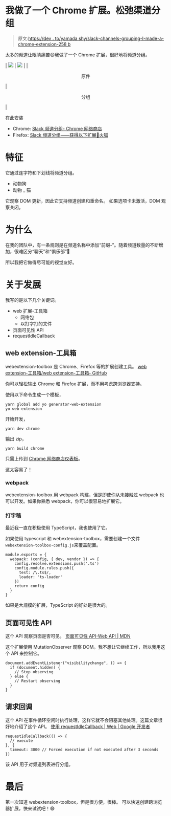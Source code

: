 # 我做了一个 Chrome 扩展。松弛渠道分组

> 原文:[https://dev . to/yamada shy/slack-channels-grouping-I-made-a-chrome-extension-258 b](https://dev.to/yamadashy/slack-channels-grouping-i-made-a-chrome-extension-258b)

太多的频道让眼睛痛苦😫我做了一个 Chrome 扩展，很好地将频道分组。

| ![](../Images/799f95306583e5d447a71c974aab1397.png) | ![](../Images/164dbefcc4976d2c28a95d5dda328c5e.png) |
| 

<center>原件</center>

 | 

<center>分组</center>

 |

在此安装

*   Chrome: [Slack 频道分组- Chrome 网络商店](https://chrome.google.com/webstore/detail/slack-channels-grouping/lcbnhfianneihfgkmfncnhpkpghedbkm?authuser=0)
*   Firefox: [Slack 频道分组——获得以下扩展🦊火狐](https://addons.mozilla.org/firefox/addon/slack-channels-grouping/)

# [](#feature)特征

它通过连字符和下划线将频道分组。

*   动物狗
*   动物 _ 猫

它观察 DOM 更新，因此它支持频道创建和重命名。
如果选项卡未激活，DOM 观察关闭。

# [](#why)为什么

在我的团队中，有一条规则是在频道名称中添加“前缀-”。随着频道数量的不断增加，很难区分“聊天”和“俱乐部”🤔

所以我把它做得尽可能的视觉友好。

# [](#about-development)关于发展

我写的是以下几个关键词。

*   web 扩展-工具箱
    *   网络包
    *   以打字打的文件
*   页面可见性 API
*   requestIdleCallback

## web extension-工具箱

webextension-toolbox 是 Chrome、Firefox 等的扩展创建工具。
[web extension-工具箱/web extension-工具箱- GitHub](https://github.com/webextension-toolbox/webextension-toolbox)

你可以轻松输出 Chrome 和 Firefox 扩展，而不用考虑跨浏览器支持。

使用以下命令生成一个模板，

```
yarn global add yo generator-web-extension
yo web-extension 
```

开始开发，

```
yarn dev chrome 
```

输出 zip，

```
yarn build chrome 
```

只需上传到 [Chrome 网络商店仪表板](https://chrome.google.com/webstore/devconsole/)。

这太容易了！

### [](#webpack)webpack

webextension-toolbox 用 webpack 构建，但是即使你从未接触过 webpack 也可以开发。如果你熟悉 webpack，你可以很容易地扩展它。

### [](#typescript)打字稿

最近我一直在积极使用 TypeScript，我也使用了它。

如果使用 typescript 和 webextension-toolbox，需要创建一个文件`webextension-toolbox-config.js`来覆盖配置。

```
module.exports = {
  webpack: (config, { dev, vendor }) => {
    config.resolve.extensions.push('.ts')
    config.module.rules.push({
      test: /\.ts$/,
      loader: 'ts-loader'
    })
    return config
  }
} 
```

如果是大规模的扩展，TypeScript 的好处是很大的。

## [](#page-visibility-api)页面可见性 API

这个 API 观察页面是否可见。
[页面可见性 API-Web API | MDN](https://developer.mozilla.org/en-US/docs/Web/API/Page_Visibility_API)

这个扩展使用 MutationObserver 观察 DOM。我不想让它继续工作，所以我用这个 API 来控制它。

```
document.addEventListener("visibilitychange", () => {
  if (document.hidden) {
    // Stop observing
  } else {
    // Restart observing
  }
} 
```

## [](#requestidlecallback)请求回调

这个 API 在事件循环空闲时执行处理，这样它就不会阻塞其他处理。这篇文章很好地介绍了这个 API。
[使用 requestIdleCallback | Web | Google 开发者](https://developers.google.com/web/updates/2015/08/using-requestidlecallback)

```
requestIdleCallback(() => {
  // execute
}, {
  timeout: 3000 // Forced execution if not executed after 3 seconds
}) 
```

该 API 用于对频道列表进行分组。

# [](#lastly)最后

第一次知道 webextension-toolbox，但是很方便，很棒。
可以快速创建跨浏览器扩展，快来试试吧！😄